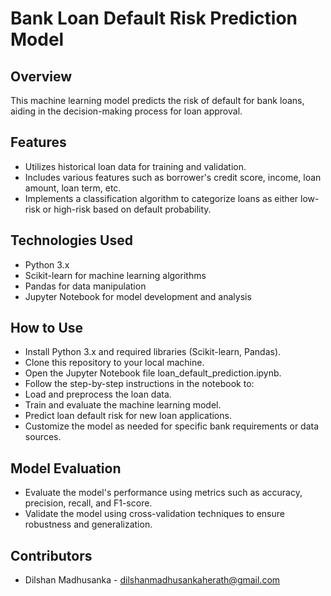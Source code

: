 # Bank Loan Default Risk Prediction Model

## Overview

This machine learning model predicts the risk of default for bank loans, aiding in the decision-making process for loan approval.

## Features

- Utilizes historical loan data for training and validation.
- Includes various features such as borrower's credit score, income, loan amount, loan term, etc.
- Implements a classification algorithm to categorize loans as either low-risk or high-risk based on default probability.

## Technologies Used

- Python 3.x
- Scikit-learn for machine learning algorithms
- Pandas for data manipulation
- Jupyter Notebook for model development and analysis

## How to Use

- Install Python 3.x and required libraries (Scikit-learn, Pandas).
- Clone this repository to your local machine.
- Open the Jupyter Notebook file loan_default_prediction.ipynb.
- Follow the step-by-step instructions in the notebook to:
- Load and preprocess the loan data.
- Train and evaluate the machine learning model.
- Predict loan default risk for new loan applications.
- Customize the model as needed for specific bank requirements or data sources.

## Model Evaluation

- Evaluate the model's performance using metrics such as accuracy, precision, recall, and F1-score.
- Validate the model using cross-validation techniques to ensure robustness and generalization.

## Contributors

- Dilshan Madhusanka - dilshanmadhusankaherath@gmail.com
